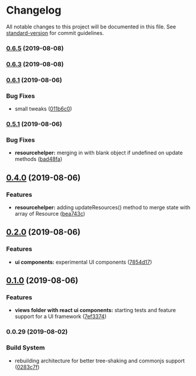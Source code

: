 # Changelog

All notable changes to this project will be documented in this file. See [standard-version](https://github.com/conventional-changelog/standard-version) for commit guidelines.

### [0.6.5](https://github.com/thinkclay/horseshoes/compare/v0.6.3...v0.6.5) (2019-08-08)



### [0.6.3](https://github.com/thinkclay/horseshoes/compare/v0.6.1...v0.6.3) (2019-08-08)



### [0.6.1](https://github.com/thinkclay/horseshoes/compare/v0.5.1...v0.6.1) (2019-08-06)


### Bug Fixes

* small tweaks ([011b6c0](https://github.com/thinkclay/horseshoes/commit/011b6c0))



### [0.5.1](https://github.com/thinkclay/horseshoes/compare/v0.4.0...v0.5.1) (2019-08-06)


### Bug Fixes

* **resourcehelper:** merging in with blank object if undefined on update methods ([bad48fa](https://github.com/thinkclay/horseshoes/commit/bad48fa))



## [0.4.0](https://github.com/thinkclay/horseshoes/compare/v0.2.0...v0.4.0) (2019-08-06)


### Features

* **resourcehelper:** adding updateResources() method to merge state with array of Resource ([bea743c](https://github.com/thinkclay/horseshoes/commit/bea743c))



## [0.2.0](https://github.com/thinkclay/horseshoes/compare/v0.1.0...v0.2.0) (2019-08-06)


### Features

* **ui components:** experimental UI components ([7854d17](https://github.com/thinkclay/horseshoes/commit/7854d17))



## [0.1.0](https://github.com/thinkclay/horseshoes/compare/v0.0.29...v0.1.0) (2019-08-06)


### Features

* **views folder with react ui components:** starting tests and feature support for a UI framework ([7ef3374](https://github.com/thinkclay/horseshoes/commit/7ef3374))



### 0.0.29 (2019-08-02)


### Build System

* rebuilding architecture for better tree-shaking and commonjs support ([0283c7f](https://github.com/thinkclay/horseshoes/commit/0283c7f))
